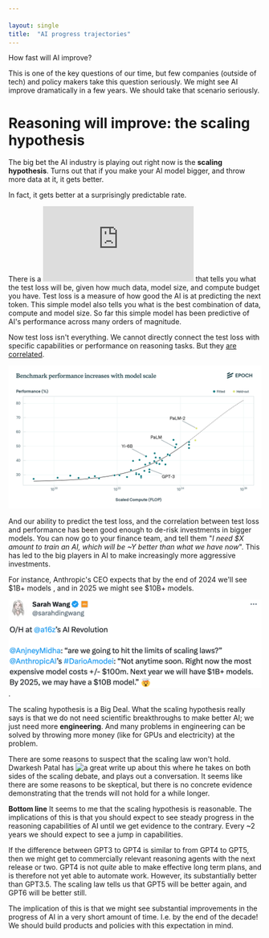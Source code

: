 ```yaml
---

layout: single
title:  "AI progress trajectories"
---
```


How fast will AI improve?

This is one of the key questions of our time, but few companies (outside of tech) and policy makers take this question seriously. We might see AI improve dramatically in a few years. We should take that scenario seriously. 

# Reasoning will improve: the scaling hypothesis
The big bet the AI industry is playing out right now is the **scaling hypothesis**. Turns out that if you make your AI model bigger, and throw more data at it, it gets better.

In fact, it gets better at a surprisingly predictable rate.

There is a ![simple model](https://arxiv.org/pdf/2203.15556.pdf) that tells you what the test loss will be, given how much data, model size, and compute budget you have. Test loss is a measure of how good the AI is at predicting the next token.  This simple model also tells you what is the best combination of data, compute and model size. So far this simple model has been predictive of AI's performance across many orders of magnitude. 

Now test loss isn't everything. We cannot directly connect the test loss with specific capabilities or performance on reasoning tasks. But they [are correlated](https://epochai.org/blog/how-predictable-is-language-model-benchmark-performance).

![Epoch scale](/assets/images/epoch_predicting.png)

And our ability to predict the test loss, and the correlation between test loss and performance has been good enough to de-risk investments in bigger models. You can now go to your finance team, and tell them "_I need $X amount to train an AI, which will be ~Y better than what we have now_". This has led to the big players in AI to make increasingly more aggressive investments. 

For instance, Anthropic's CEO expects that by the end of 2024 we'll see $1B+ models , and in 2025 we might see $10B+ models.

![Antropic cost](/assets/images/twitter_anthropic_cost.png).

The scaling hypothesis is a Big Deal. What the scaling hypothesis really says is that we do not need scientific breakthroughs to make better AI; we just need more **engineering**. And many problems in engineering can be solved by throwing more money (like for GPUs and electricity) at the problem. 

There are some reasons to suspect that the scaling law won't hold. Dwarkesh Patal has ![a great write up about this](https://www.dwarkeshpatel.com/p/will-scaling-work) where he takes on both sides of the scaling debate, and plays out a conversation. It seems like there are some reasons to be skeptical, but there is no concrete evidence demonstrating that the trends will not hold for a while longer.


**Bottom line**
It seems to me that the scaling hypothesis is reasonable. The implications of this is that you should expect to see steady progress in the reasoning capabilities of AI until we get evidence to the contrary. Every ~2 years we should expect to see a jump in capabilities.

If the difference between GPT3 to GPT4 is similar to from GPT4 to GPT5, then we might get to commercially relevant reasoning agents with the next release or two. GPT4 is not _quite_ able to make effective long term plans, and is therefore not yet able to automate work. However, its substantially better than GPT3.5. The scaling law tells us that GPT5 will be better again, and GPT6 will be better still. 

The implication of this is that we might see substantial improvements in the progress of AI in a very short amount of time. I.e. by the end of the decade! We should build products and policies with this expectation in mind. 



